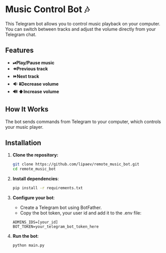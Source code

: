 # Music Control Bot 🎶

This Telegram bot allows you to control music playback on your computer. You can switch between tracks and adjust the volume directly from your Telegram chat.

## Features
- **⏯Play/Pause music**
- **⏪Previous track**
- **⏩Next track**
- **🔉 ⬇️Decrease volume**
- **🔊 ⬆️Increase volume**

## How It Works
The bot sends commands from Telegram to your computer, which controls your music player.

## Installation

1. **Clone the repository:**
   ```bash
   git clone https://github.com/lipaev/remote_music_bot.git
   cd remote_music_bot
   ```

2. **Install dependencies**:
   ```bash
   pip install -r requirements.txt
   ```
   
3. **Configure your bot**:  
   * Create a Telegram bot using BotFather.  
   * Copy the bot token, your user id and add it to the .env file:
   ```.env
   ADMINS_IDS=[your_id]
   BOT_TOKEN=your_telegram_bot_token_here
   ```

4. **Run the bot**:  
   ```bash
   python main.py
   ```
